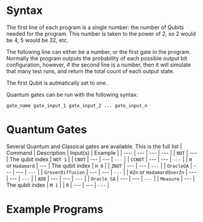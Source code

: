 # Syntax
The first line of each program is a single number: the number of Qubits needed for the program. This number is taken to the power of 2, so 2 would be 4, 5 would be 32, etc.

The following line can either be a number, or the first gate in the program. Normally the program outputs the probability of each possible output bit configuration, however, if the second line is a number, then it will simulate that many test runs, and return the total count of each output state.

The first Qubit is autmatically set to one.

Quantum gates can be run with the following syntax:

`gate_name gate_input_1 gate_input_2 ... gate_input_n`
# Quantum Gates
Several Quantum and Classical gates are available. This is the full list
| Command | Description | Input(s) | Example |
| ---: | --- | --- | --- |
| `NOT` | --- | The qubit index | `NOT 1` |
| `CNOT` | --- | --- | `---` |
| `CCNOT` | --- | --- | `---` |
| `H` or `Hadamard` | --- | The qubit index | `H 0` |
| `ZNOT` | --- | --- | `---` |
| `OracleGA` | --- | --- | `---` |
| `GroverDiffusion` | --- | --- | `---` |
| `HZn` or `HadamardOverZn` | --- | --- | `---` |
| `ADD` | --- | --- | `---` |
| `Oracle SA` | --- | --- | `---` |
| `Measure` | --- | The qubit index | `M 1` |
| `R` | --- | --- | `---` |

# Example Programs